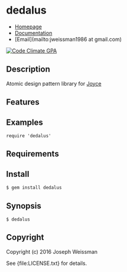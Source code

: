 # dedalus

* [Homepage](https://rubygems.org/gems/dedalus)
* [Documentation](http://rubydoc.info/gems/dedalus/frames)
* [Email](mailto:jweissman1986 at gmail.com)

[![Code Climate GPA](https://codeclimate.com/github//dedalus/badges/gpa.svg)](https://codeclimate.com/github//dedalus)

## Description

Atomic design pattern library for [Joyce](https://github.com/deepcerulean/joyce)

## Features

## Examples

    require 'dedalus'

## Requirements

## Install

    $ gem install dedalus

## Synopsis

    $ dedalus

## Copyright

Copyright (c) 2016 Joseph Weissman

See {file:LICENSE.txt} for details.
